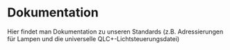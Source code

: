 # Dokumentation

Hier findet man Dokumentation zu unseren Standards (z.B. Adressierungen für Lampen und die universelle QLC+-Lichtsteuerungsdatei)

